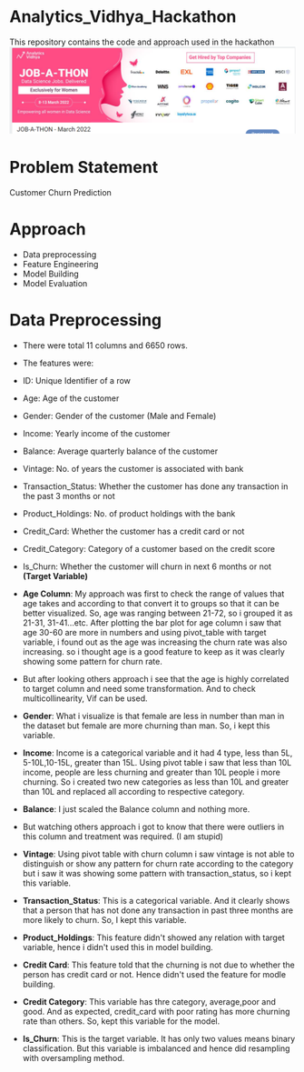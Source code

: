 # Analytics_Vidhya_Hackathon
This repository contains the code and approach used in the hackathon
<img src="1.PNG">
# Problem Statement
Customer Churn Prediction
# Approach
- Data preprocessing
- Feature Engineering
- Model Building
- Model Evaluation
# Data Preprocessing
- There were total 11 columns and 6650 rows.
- The features were:
- ID: Unique Identifier of a row
- Age: Age of the customer
- Gender: Gender of the customer (Male and Female)
- Income: Yearly income of the customer
- Balance: Average quarterly balance of the customer
- Vintage: No. of years the customer is associated with bank
- Transaction_Status: Whether the customer has done any transaction in the past 3 months or not
- Product_Holdings: No. of product holdings with the bank
- Credit_Card: Whether the customer has a credit card or not
- Credit_Category: Category of a customer based on the credit score
- Is_Churn: Whether the customer will churn in next 6 months or not **(Target Variable)**

- **Age Column**: My approach was first to check the range of values that age takes and according to that convert it to groups so that it can be better visualized. So, age was ranging between 21-72, so i grouped it as 21-31, 31-41...etc. After plotting the bar plot for age column i saw that age 30-60 are more in numbers and using pivot_table with target variable, i found out as the age was increasing the churn rate was also increasing. so i thought age is a good feature to keep as it was clearly showing some pattern for churn rate. 
-   But after looking others approach i see that the age is highly correlated to target column and need some transformation. And to check multicollinearity, Vif can be used. 
- **Gender**: What i visualize is that female are less in number than man in the dataset but female are more churning than man. So, i kept this variable.
- **Income**: Income is a categorical variable and it had 4 type, less than 5L, 5-10L,10-15L, greater than 15L. Using pivot table i saw that less than 10L income, people are less churning and greater than 10L people i more churning. So i created two new categories as less than 10L and greater than 10L and replaced all according to respective category.
- **Balance**: I just scaled the Balance column and nothing more.
-    But watching others approach i got to know that there were outliers in this column and treatment was required. (I am stupid)
- **Vintage**: Using pivot table with churn column i saw vintage is not able to distinguish or show any pattern for churn rate according to the category but i saw it was showing some pattern with transaction_status, so i kept this variable.
- **Transaction_Status**: This is a categorical variable. And it clearly shows that a person that has not done any transaction in past three months are more likely to churn. So, I kept this variable.
- **Product_Holdings**: This feature didn't showed any relation with target variable, hence i didn't used this in model building.
- **Credit Card**: This feature told that the churning is not due to whether the person has credit card or not. Hence didn't used the feature for modle building.
- **Credit Category**: This variable has thre category, average,poor and good. And as expected, credit_card with poor rating has more churning rate than others. So, kept this variable for the model.
- **Is_Churn**: This is the target variable. It has only two values means binary classification. But this variable is imbalanced and hence did resampling with oversampling method.

